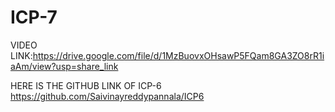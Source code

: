 # ICP-7
VIDEO LINK:https://drive.google.com/file/d/1MzBuovxOHsawP5FQam8GA3ZO8rR1iaAm/view?usp=share_link


HERE IS THE GITHUB LINK OF ICP-6 
https://github.com/Saivinayreddypannala/ICP6 
